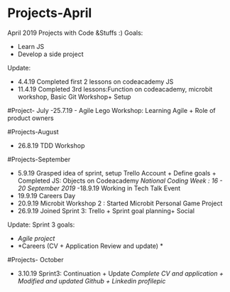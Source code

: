 # Projects-April
April 2019 Projects with Code &Stuffs :) 
Goals: 
- Learn JS 
- Develop a side project 

Update:
- 4.4.19  Completed first 2 lessons on codeacademy JS
- 11.4.19 Completed 3rd lessons:Function on codeacademy, microbit workshop, Basic Git Workshop+ Setup

#Project- July 
-25.7.19 - Agile Lego Workshop: Learning Agile + Role of product owners 

#Projects-August 
- 26.8.19 TDD Workshop

#Projects-September 
- 5.9.19 Grasped idea of sprint, setup Trello Account + Define goals + Completed JS: Objects on Codeacademy
*National Coding Week : 16 - 20 September 2019*
-18.9.19 Working in Tech Talk Event
- 19.9.19 Careers Day 
- 20.9.19 Microbit Workshop 2 : Started Microbit Personal Game Project
- 26.9.19 Joined Sprint 3: Trello + Sprint goal planning+ Social 

Update: Sprint 3 goals: 
- *Agile project* 
- *Careers (CV + Application Review and update) *


#Projects- October
- 3.10.19 Sprint3: Continuation + Update 
*Complete CV and application + Modified and updated Github + Linkedin profilepic*
